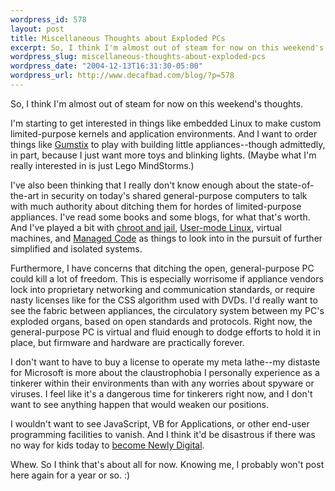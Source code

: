 ```yaml
--- 
wordpress_id: 578
layout: post
title: Miscellaneous Thoughts about Exploded PCs
excerpt: So, I think I'm almost out of steam for now on this weekend's thoughts.
wordpress_slug: miscellaneous-thoughts-about-exploded-pcs
wordpress_date: "2004-12-13T16:31:30-05:00"
wordpress_url: http://www.decafbad.com/blog/?p=578
---
```

So, I think I'm almost out of steam for now on this weekend's thoughts.

I'm starting to get interested in things like embedded Linux to make custom limited-purpose kernels and application environments.  And I want to order things like [Gumstix][gumstix] to play with building little appliances--though admittedly, in part, because I just want more toys and blinking lights.  (Maybe what I'm really interested in is just Lego MindStorms.)

I've also been thinking that I really don't know enough about the state-of-the-art in security on today's shared general-purpose computers to talk with much authority about ditching them for hordes of limited-purpose appliances.  I've read some books and some blogs, for what that's worth.  And I've played a bit with [chroot and jail][jail], [User-mode Linux][UML], virtual machines, and [Managed Code][managedcode] as things to look into in the pursuit of further simplified and isolated systems.

Furthermore, I have concerns that ditching the open, general-purpose PC could kill a lot of freedom.  This is especially worrisome if appliance vendors lock into proprietary networking and communication standards, or require nasty licenses like for the CSS algorithm used with DVDs.  I'd really want to see the fabric between appliances, the circulatory system between my PC's exploded organs, based on open standards and protocols.  Right now, the general-purpose PC is virtual and fluid enough to dodge efforts to hold it in place, but firmware and hardware are practically forever.

I don't want to have to buy a license to operate my meta lathe--my distaste for Microsoft is more about the claustrophobia I personally experience as a tinkerer within their environments than with any worries about spyware or viruses.  I feel like it's a dangerous time for tinkerers right now, and I don't want to see anything happen that would weaken our positions.

I wouldn't want to see JavaScript, VB for Applications, or other end-user programming facilities to vanish.  And I think it'd be disastrous if there was no way for kids today to [become Newly Digital][newlydigital].

Whew.  So I think that's about all for now.  Knowing me, I probably won't post here again for a year or so.  :)

[newlydigital]: http://www.decafbad.com/blog/2003/06/13/newly_digital
[jail]: http://docs.freebsd.org/44doc/papers/jail/jail-4.html#section4
[UML]: http://user-mode-linux.sourceforge.net/
[gumstix]: http://www.gumstix.com/sys_tinycomp.html
[managedcode]: http://msdn.microsoft.com/theshow/Episode035/default.asp
